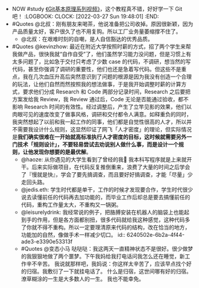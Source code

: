 - NOW #study [《Git基本原理系列视频》](https://space.bilibili.com/364122352/channel/collectiondetail?sid=290009)，这个教程真不错，好好学一下 Git 吧！
  :LOGBOOK:
  CLOCK: [2022-03-27 Sun 19:48:01]
  :END:
- #Quotes @北叔：刚有朋友来喝茶，他说准备把公司收掉。原因很新颖，因为产品质量太好，客户很久了也不用复购。所以工厂业务量萎缩撑不住了。
	- @北叔：在艰难时刻的自嘲，是人自信豁达的优秀品质。
- #Quotes @kevinzhow: 最近在附近大学按照时薪的方式，招了两个学生来帮我做产品，很快我就“自作自受”了，他们虽然学习能力没问题，但是习惯上有太多问题了，比如急于交付只考虑了少数 case 的代码，不调研，想当然的写代码，甚至你强调了调研的重要性，他们也还是急着写代码。但这些不是重点，我在几次血压升高后突然意识到了问题的根源是因为我没有创造一个合理的玩法，让他们自然而然按照我的想法做事，于是我开始调整时薪的计算方式，要求他们分成 Research 和 Code 两部分记录时间，Research 之后要把方案发给我 Review，我 Review 通过后，Code 无论是否能通过验收，都不影响 Research 时间的有效性。经过调整后，产生了立竿见影的效果，他们以肉眼可见的速度改变了做事风格，调研和交付都令人满意。如释重负的同时，我突然想起了以前和我一起工作的同事，他们都是自觉性很高的人才，所以并不需要我设计什么规则，这显然印证了网飞「人才密度」的理论，但实际情况是**我们确实很难在一开始就高标准执行人才密度的目标，这时候就需要另外一门技术「规则设计」，不要轻易尝试去劝说别人做什么事，而是设计一个规则，让他发现你想要的是最优解**。
	- @haoze: 从你遇见的大学生看到了曾经的我🤣
	  我本科写程序就是上来就开干。后来实际做项目，在代码反复推倒重来，浪费了大量的时间之后学会了『慢就是快』，学会了要先搞调查，而且要好好搞调查，才能「尽量」少走回头路。
	- @jedis.eth: 学生时代都是单干，工作的时候才发现要合作，学生时代很少说去读懂前任的代码再去加功能的，而毕业工作后却总是要去搞懂前任的代码，重构工作量太大，不重构又一锅粥。
	- @leisurelydrink: 我经常说的例子，把胳膊安装在机器人的脑袋上也能起到手的作用，但是各方面都别扭，很多代码就给我这种感觉，这种代码多了你就不得不重构。所以一定要理清原来代码的结构，改在恰当的地方，功能加的自然，像做手术一样减少切口。
	  id:: 6240502e-6b2a-4f44-ade3-e3390e53313f
	- #Quotes @变态小马 哒哒哒：我这两天一直精神状态不是很好。很少做梦的我狠狠地做了两个噩梦。下午我妈给我打电话问我怎么还在睡觉，新工作辛不辛苦。
	  我说就那样吧，我妈说：你这样太辛苦了，应该早点找个好的归宿。我敷衍了一下就挂电话了。
	  什么是归宿，这世间哪有好的归宿。
	  潦草糊涂的一生是大多数人的一生。
	  我也不能幸免。